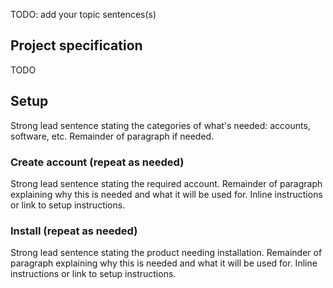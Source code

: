 <!-- 1. Topic sentence(s) --------------------------------------------------------------------------------

    Goal: briefly summarize the project and setup requirements in 1-3 sentences.

    Heading: none

    Pattern: "You'll be <doing> a <thing> that <goal>. Here, we'll discuss the project <big picture>. We'll also cover the <things> you'll need."

    Example: "You'll be <building> a <Logic App> that <determines the sentiment of new tweets and reacts accordingly>. Here, we'll discuss the project <business logic and target behavior>. We'll also cover the <accounts and software> you'll need."
-->
TODO: add your topic sentences(s)

<!-- 2. Project specification -----------------------------------------------------------------------------

    Goal: Describe the success criteria for the entire project. Avoid hints and guidance on how they'll achieve the goal.

    Heading: "Project specification"

    Structure: The specification format is at the author's discretion and will vary based on project type. For example, you could provide any or all of the following:
        - Functional specification for what this part of the project should do when complete.
        - Acceptance criteria (functionality, capacity, resilience, performance, etc.).
        - List of the technologies they should use.
-->
## Project specification
TODO

<!-- 3. Setup -------------------------------------------------------------------------------------

    Goal: Guide the learner though any needed setup like required accounts or local software installations.

    Structure:
        1. An H2 titled "Setup"
        2. 1 paragraph of text giving a conceptual overview of the needed setup
        3. One H3 per setup item explaining the need and giving instructions.

    Example:
        "To complete the project, you'll need a Twitter account, an Azure account, and a local installation of Visual Studio Code.

        ### Create Twitter account
            Your Logic App needs to pull new tweets from Twitter using the standard Twitter Connector. Under the hood, the Twitter Connector uses the Twitter API. The Twitter API requires authentication via a username and password, which means that you'll need to have a Twitter account.
            1. Go to <link> and create an account.
            1. Record your username and password, you'll need it later.

        ### Install Visual Studio Code
            You'll use Visual Studio Code to create your Logic App. All your work will be done directly in VS Code: connect to your Azure account, select your Azure subscription, and build your app. This section guides you through the installation and setup of VS Code on your local machine.
            1. Go to <link> and follow the installation steps for your platform.
            1. Go to <link> and follow the steps to connect to your Azure account from VS Code.
            1. Go to <link> and follow the steps to select your Azure subscription.

    Note: The "Setup" section is optional. If the project doesn't require any setup, omit this entire section.
    In that case, also remove the "Project overview" H2 (while leaving the content of that H2) to avoid a page
    containing a single H2.
-->
## Setup
Strong lead sentence stating the categories of what's needed: accounts, software, etc.
Remainder of paragraph if needed.
### Create <service> account (repeat as needed)
Strong lead sentence stating the required account.
Remainder of paragraph explaining why this is needed and what it will be used for.
Inline instructions or link to setup instructions.
### Install <product> (repeat as needed)
Strong lead sentence stating the product needing installation.
Remainder of paragraph explaining why this is needed and what it will be used for.
Inline instructions or link to setup instructions.

<!-- - - - - - - - - - - - - - - - - - - - - - - - - - - - - - - - - - - - - - - - -->

<!-- Do not add a unit summary or references/links -->